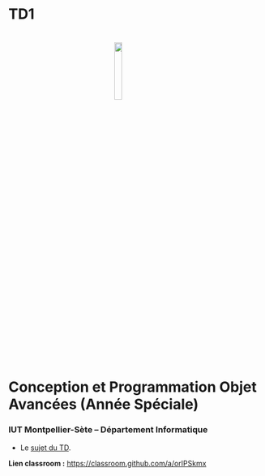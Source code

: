# TD1

# <img src="ressources/logo.jpeg" width="17%" style="margin:auto;display:block;"/> Conception et Programmation Objet Avancées (Année Spéciale)
### IUT Montpellier-Sète – Département Informatique
* Le [sujet du TD](TD1.pdf).

**Lien classroom :**
https://classroom.github.com/a/orIPSkmx




